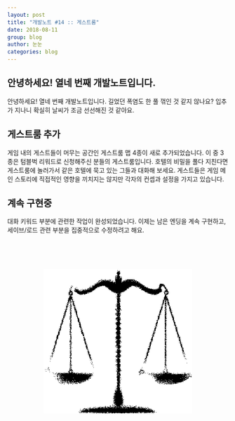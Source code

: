 ```yaml
---
layout: post
title: "개발노트 #14 :: 게스트룸"
date: 2018-08-11
group: blog
author: 눈눈
categories: blog
---
```


## 안녕하세요! 열네 번째 개발노트입니다.

안녕하세요! 열네 번째 개발노트입니다. 길었던 폭염도 한 풀 꺾인 것 같지 않나요?
입추가 지나니 확실히 날씨가 조금 선선해진 것 같아요.


## 게스트룸 추가

게임 내의 게스트들이 머무는 공간인 게스트룸 맵 4종이 새로 추가되었습니다.
이 중 3종은 텀블벅 리워드로 신청해주신 분들의 게스트룸입니다.
호텔의 비밀을 풀다 지친다면 게스트룸에 놀러가서 같은 호텔에 묵고 있는 그들과 대화해 보세요.
게스트들은 게임 메인 스토리에 직접적인 영향을 끼치지는 않지만 각자의 컨셉과 설정을 가지고 있습니다.


## 계속 구현중

대화 키워드 부분에 관련한 작업이 완성되었습니다. 이제는 남은 엔딩을 계속 구현하고,
세이브/로드 관련 부분을 집중적으로 수정하려고 해요.


<div style="width:338px; height:328px; margin:auto; margin-top:80px;">
  <img src="\img\post\2018-08\scale.png">
  <div>
